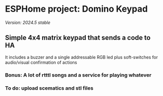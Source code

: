 # ESPHome project: Domino Keypad
_Version: 2024.5 stable_

## Simple 4x4 matrix keypad that sends a code to HA
It includes a buzzer and a single addressable RGB led plus soft-switches for audio/visual confirmation of actions

### Bonus: A lot of rtttl songs and a service for playing whatever 
### To do: upload scematics and stl files
